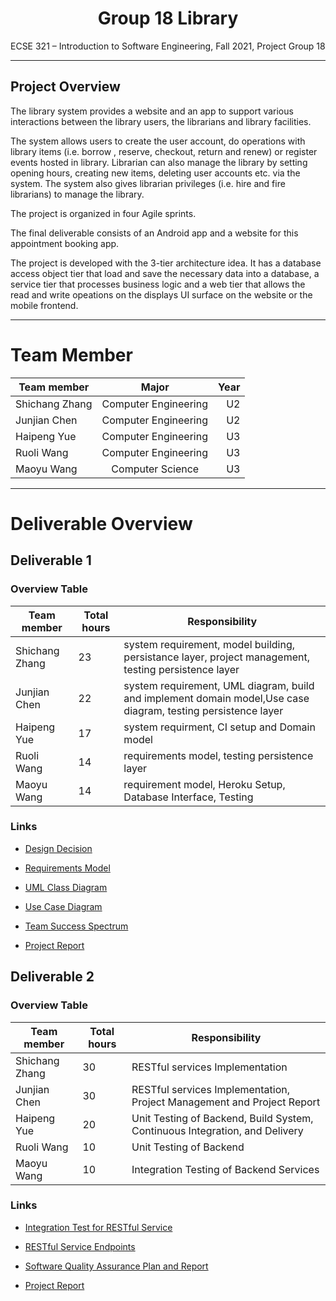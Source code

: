 # <center> Group 18 Library</center>

ECSE 321 – Introduction to Software Engineering, Fall 2021, Project Group 18

****

## Project Overview
The library system provides a website and an app to support various interactions between the library users, the librarians and library facilities.

The system allows users to create the user account, do operations with library items (i.e. borrow
, reserve, checkout, return and renew) or register events hosted in library. Librarian can also manage the library by setting opening hours, creating new items, deleting user accounts etc. via the system. The system also gives librarian privileges  (i.e. hire and fire librarians) to manage the library.

The project is organized in four Agile sprints. 

The final deliverable consists of an Android app and a website for this appointment booking app.

The project is developed with the 3-tier architecture idea. 
It has a database access object tier that load and save the necessary data into a database, 
a service tier that processes business logic and a web tier that 
allows the read and write opeations on the displays UI surface on the website or the mobile frontend.


*********
# Team Member

| Team member | Major | Year |
|------------------ |:-------------:| -------------:| 
| Shichang Zhang    | Computer Engineering|U2 |
| Junjian Chen |  Computer Engineering|U2|
| Haipeng Yue   | Computer Engineering |U3| 
| Ruoli Wang   | Computer Engineering| U3|
| Maoyu Wang   | Computer Science|U3|


*******
# Deliverable Overview

## Deliverable 1

### Overview Table
| Team member | Total hours | Responsibility |
|------------------ |-------------| ---------------|
| Shichang Zhang    | 23| system requirement, model building, persistance layer, project management, testing persistence layer | 
| Junjian Chen |  22| system requirement, UML diagram, build and implement domain model,Use case diagram, testing persistence layer |
| Haipeng Yue   | 17 | system requirment, CI setup and Domain model |
| Ruoli Wang   | 14| requirements model, testing persistence layer |
| Maoyu Wang   | 14| requirement model, Heroku Setup, Database Interface, Testing|

### Links

* [Design Decision](https://github.com/McGill-ECSE321-Fall2021/project-group-18/wiki/Design-Decision)

* [Requirements Model](https://github.com/McGill-ECSE321-Fall2021/project-group-18/wiki/Requirements-Model)

* [UML Class Diagram](https://github.com/McGill-ECSE321-Fall2021/project-group-18/wiki/UML-Class-Diagram)

* [Use Case Diagram](https://github.com/McGill-ECSE321-Fall2021/project-group-18/wiki/Use-Case-Diagram)

* [Team Success Spectrum](https://github.com/McGill-ECSE321-Fall2021/project-group-18/wiki/Team-Success-Spectrum)

* [Project Report](https://github.com/McGill-ECSE321-Fall2021/project-group-18/wiki/Deliverable-1-Project-Report)

## Deliverable 2

### Overview Table
| Team member | Total hours | Responsibility |
|------------------ |-------------| ---------------|
| Shichang Zhang    | 30| RESTful services Implementation  | 
| Junjian Chen |  30| RESTful services Implementation, Project Management and Project Report|
| Haipeng Yue   | 20 | Unit Testing of Backend, Build System, Continuous Integration, and Delivery |
| Ruoli Wang   | 10| Unit Testing of Backend|
| Maoyu Wang   | 10| Integration Testing of Backend Services|

### Links
* [Integration Test for RESTful Service](https://docs.google.com/document/d/1lSx-DMLjLoDgCcSUHP4M7qu6JgFNrk7zfAgTlf0tNyA/edit?usp=sharing)

* [RESTful Service Endpoints](https://github.com/McGill-ECSE321-Fall2021/project-group-18/wiki/RESTful-Service-Endpoints)

* [Software Quality Assurance Plan and Report](https://github.com/McGill-ECSE321-Fall2021/project-group-18/wiki/Software-Quality-Assurance-Plan-and-Report)

* [Project Report](https://github.com/McGill-ECSE321-Fall2021/project-group-18/wiki/Deliverable-2-Project-Report)





